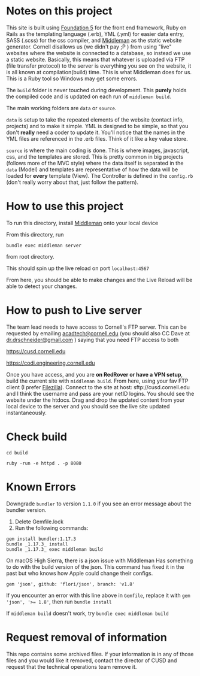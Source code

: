 # Notes on this project

This site is built using [Foundation 5](https://foundation.zurb.com/sites/docs/v/5.5.3/) for the front end framework, Ruby on Rails as the templating language (.erb), YML (.yml) for easier data entry, SASS (.scss) for the css compiler, and [Middleman](https://middlemanapp.com/basics/install/)  as the static website generator. Cornell disallows us (we didn't pay ;P ) from using "live" websites where the website is connected to a database, so instead we use a static website. Basically, this means that whatever is uploaded via FTP (file transfer protocol) to the server is everything you see on the website, it is all known at compilation(build) time. This is what Middleman does for us. This is a Ruby tool so Windows may get some errors. 

The `build` folder is never touched during development. This **purely** holds the compiled code and is updated on each run of `middleman build`. 

The main working folders are `data` or `source`.

`data` is setup to take the repeated elements of the website (contact info, projects) and to make it simple. YML is designed to be simple, so that you don't **really** need a coder to update it. You'll notice that the names in the YML files are referenced in the .erb files. Think of it like a key value store.

`source` is where the main coding is done. This is where images, javascript, css, and the templates are stored. This is pretty common in big projects (follows more of the MVC style) where the data itself is separated in the `data` (Model) and templates are representative of how the data will be loaded for **every** template (View). The Controller is defined in the `config.rb` (don't really worry about that, just follow the pattern). 

# How to use this project

To run this directory, install [Middleman](https://middlemanapp.com/basics/install/)  onto your local device


From this directory, run 

`bundle exec middleman server`

from root directory.

This should spin up the live reload on port `localhost:4567`

From here, you should be able to make changes and the Live Reload will be able to detect your changes.

# How to push to Live server

The team lead needs to have access to Cornell's FTP server. This can be requested by emailing acadtech@cornell.edu (you should also CC Dave at dr.drschneider@gmail.com ) saying that you need FTP access to both 

https://cusd.cornell.edu

https://codi.engineering.cornell.edu

Once you have access, and you are **on RedRover or have a VPN setup**, build the current site with `middleman build`. From here, using your fav FTP client (I prefer [Filezilla](https://filezilla-project.org/)). Connect to the site at host: sftp://cusd.cornell.edu and I think the username and pass are your netID logins. You should see the website under the htdocs. Drag and drop the updated content from your local device to the server and you should see the live site updated instantaneously. 

# Check build

`cd build`

`ruby -run -e httpd . -p 8080`


# Known Errors
Downgrade `bundler` to version `1.1.0` if you see an error message about the bundler version.

1. Delete Gemfile.lock
2. Run the following commands:
```
gem install bundler:1.17.3
bundle _1.17.3_ install
bundle _1.17.3_ exec middleman build
```

On macOS High Sierra, there is a json issue with Middleman
Has something to do with the build version of the json. This command has fixed it in the past but who knows how Apple could change their configs.

`gem 'json', github: 'flori/json', branch: 'v1.8'`

If you encounter an error with this line above in `Gemfile`, replace it with `gem 'json', '>= 1.8'`, then run `bundle install`

If `middleman build` doesn't work, try `bundle exec middleman build`

# Request removal of information
This repo contains some archived files. If your information is in any of those files and you would like it removed, contact the director of CUSD and request that the technical operations team remove it.
